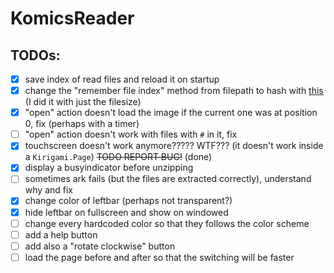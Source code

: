 # KomicsReader

## TODOs:
* [x] save index of read files and reload it on startup
* [x] change the "remember file index" method from filepath to hash with [this](https://doc.qt.io/qt-5/qcryptographichash.html) (I did it with just the filesize)
* [x] "open" action doesn't load the image if the current one was at position 0, fix (perhaps with a timer)
* [ ] "open" action doesn't work with files with `#` in it, fix
* [x] touchscreen doesn't work anymore????? WTF??? (it doesn't work inside a `Kirigami.Page`) ~~TODO REPORT BUG!~~ (done)
* [x] display a busyindicator before unzipping
* [ ] sometimes ark fails (but the files are extracted correctly), understand why and fix
* [x] change color of leftbar (perhaps not transparent?)
* [x] hide leftbar on fullscreen and show on windowed
* [ ] change every hardcoded color so that they follows the color scheme
* [ ] add a help button
* [ ] add also a "rotate clockwise" button
* [ ] load the page before and after so that the switching will be faster